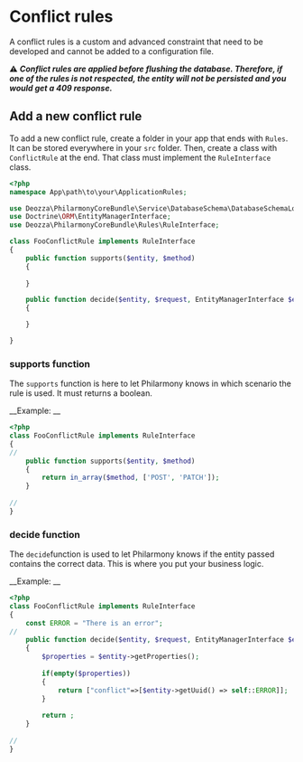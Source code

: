 # Conflict rules

A conflict rules is a custom and advanced constraint that need to be developed and cannot be added to a configuration file.

&#9888; ___Conflict rules are applied before flushing the database. Therefore, if one of the rules is not respected, the entity will not be persisted and you would get a 409 response.___

## Add a new conflict rule

To add a new conflict rule, create a folder in your app that ends with `Rules`. It can be stored everywhere in your `src` folder. Then, create a class with `ConflictRule` at the end. That class must implement the `RuleInterface` class.

```php
<?php
namespace App\path\to\your\ApplicationRules;

use Deozza\PhilarmonyCoreBundle\Service\DatabaseSchema\DatabaseSchemaLoader;
use Doctrine\ORM\EntityManagerInterface;
use Deozza\PhilarmonyCoreBundle\Rules\RuleInterface;

class FooConflictRule implements RuleInterface
{
    public function supports($entity, $method)
    {
        
    }

    public function decide($entity, $request, EntityManagerInterface $em, DatabaseSchemaLoader $schemaLoader)
    {

    }

}
```

### supports function

The `supports` function is here to let Philarmony knows in which scenario the rule is used. It must returns a boolean.

__Example: __

```php
<?php
class FooConflictRule implements RuleInterface
{
//
    public function supports($entity, $method)
    {
        return in_array($method, ['POST', 'PATCH']);
    }
    
//
}
```


### decide function

The `decide`function is used to let Philarmony knows if the entity passed contains the correct data. This is where you put your business logic. 

__Example: __

```php
<?php
class FooConflictRule implements RuleInterface
{
    const ERROR = "There is an error";
//
    public function decide($entity, $request, EntityManagerInterface $em, DatabaseSchemaLoader $schemaLoader)
    {
        $properties = $entity->getProperties();
        
        if(empty($properties))
        {
            return ["conflict"=>[$entity->getUuid() => self::ERROR]];
        }
        
        return ;
    }
    
//
}
```